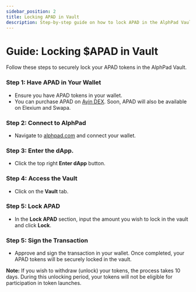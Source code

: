 ```yaml
---
sidebar_position: 2
title: Locking APAD in Vault
description: Step-by-step guide on how to lock APAD in the AlphPad Vault.
---
```


# Guide: Locking $APAD in Vault

Follow these steps to securely lock your APAD tokens in the AlphPad Vault.

### Step 1: Have APAD in Your Wallet
- Ensure you have APAD tokens in your wallet.
- You can purchase APAD on [Ayin DEX](https://ayin.app/). Soon, APAD will also be available on Elexium and Swapa.

### Step 2: Connect to AlphPad
- Navigate to [alphpad.com](https://alphpad.com) and connect your wallet.

### Step 3: Enter the dApp.
- Click the top right **Enter dApp** button. 

### Step 4: Access the Vault
- Click on the **Vault** tab.

### Step 5: Lock APAD
- In the **Lock APAD** section, input the amount you wish to lock in the vault and click **Lock**.

### Step 5: Sign the Transaction
- Approve and sign the transaction in your wallet. Once completed, your APAD tokens will be securely locked in the vault.

**Note:** If you wish to withdraw (unlock) your tokens, the process takes 10 days. During this unlocking period, your tokens will not be eligible for participation in token launches.

